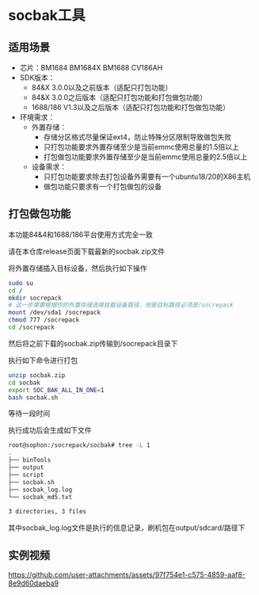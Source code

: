 # socbak工具

## 适用场景

* 芯片：BM1684 BM1684X BM1688 CV186AH
* SDK版本：
  * 84&X 3.0.0以及之前版本（适配只打包功能）
  * 84&X 3.0.0之后版本（适配只打包功能和打包做包功能）
  * 1688/186 V1.3以及之后版本（适配只打包功能和打包做包功能）
* 环境需求：
  * 外置存储： 
    * 存储分区格式尽量保证ext4，防止特殊分区限制导致做包失败
    * 只打包功能要求外置存储至少是当前emmc使用总量的1.5倍以上
    * 打包做包功能要求外置存储至少是当前emmc使用总量的2.5倍以上
  * 设备需求：
    * 只打包功能要求除去打包设备外需要有一个ubuntu18/20的X86主机
    * 做包功能只要求有一个打包做包的设备

## 打包做包功能

本功能84&4和1688/186平台使用方式完全一致

请在本仓库release页面下载最新的socbak.zip文件

将外置存储插入目标设备，然后执行如下操作

``` bash
sudo su
cd /
mkdir socrepack
# 这一步需要根据你的外置存储选择挂载设备路径，但是目标路径必须是/socrepack
mount /dev/sda1 /socrepack
chmod 777 /socrepack
cd /socrepack
```

然后将之前下载的socbak.zip传输到/socrepack目录下

执行如下命令进行打包

``` bash
unzip socbak.zip
cd socbak
export SOC_BAK_ALL_IN_ONE=1
bash socbak.sh
```

等待一段时间

执行成功后会生成如下文件

``` bash
root@sophon:/socrepack/socbak# tree -L 1
.
├── binTools
├── output
├── script
├── socbak.sh
├── socbak_log.log
└── socbak_md5.txt
 
3 directories, 3 files
```

其中socbak_log.log文件是执行的信息记录，刷机包在output/sdcard/路径下

## 实例视频

https://github.com/user-attachments/assets/97f754e1-c575-4859-aaf8-8e9d60daeba9
